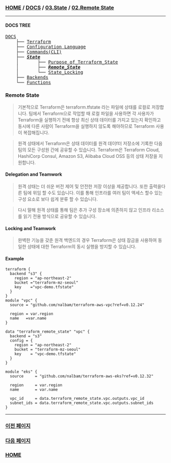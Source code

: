 ### [HOME](https://github.com/MZCMSC/Terraform/blob/main/README.md) / [DOCS](https://github.com/MZCMSC/Terraform/blob/main/DOCS/README.md) / [03.State](https://github.com/MZCMSC/Terraform/blob/main/DOCS/03_State/README.md) / [02.Remote State](https://github.com/MZCMSC/Terraform/blob/main/DOCS/03_State/02_Remote_Terraform_State/README.md)

---

#### DOCS TREE

<pre>
<a href = "https://github.com/MZCMSC/Terraform/blob/main/DOCS/README.md">DOCS</a>
    ├── <a href = "https://github.com/MZCMSC/Terraform/blob/main/DOCS/00_Terraform/README.md">Terraform</a>
    ├── <a href = "https://github.com/MZCMSC/Terraform/blob/main/DOCS/01_Configuration_Language/README.md">Configuration Language</a>
    ├── <a href ="https://github.com/MZCMSC/Terraform/blob/main/DOCS/02_Commands(CLI)/README.md">Commands(CLI)</a>
    ├── <a href = "https://github.com/MZCMSC/Terraform/blob/main/DOCS/03_State/README.md"><i><b>State</b></i></a>
    │       ├── <a href = "https://github.com/MZCMSC/Terraform/blob/main/DOCS/03_State/01_Purpose_of_Terraform_State/README.md">Purpose_of_Terraform_State</a>
    │       ├── <i><b><a href = "https://github.com/MZCMSC/Terraform/blob/main/DOCS/03_State/02_Remote_State/README.md">Remote_State</a></b></i>
    │       └── <a href = "https://github.com/MZCMSC/Terraform/blob/main/DOCS/03_State/03_State_Locking/README.md">State_Locking</a>
    ├── <a href = "https://github.com/MZCMSC/Terraform/blob/main/DOCS/04_Backends/README.md">Backends</a>
    └── <a href = "https://github.com/MZCMSC/Terraform/blob/main/DOCS/05_Functions/README.md">Functions</a>
</pre>

### Remote State

> 기본적으로 Terraform은 terraform.tfstate 라는 파일에 상태를 로컬로 저장합니다. 팀에서 Terraform으로 작업할 때 로컬 파일을 사용하면 각 사용자가 Terraform을 실행하기 전에 항상 최신 상태 데이터를 가지고 있는지 확인하고 동시에 다른 사람이 Terraform을 실행하지 않도록 해야하므로 Terraform 사용이 복잡해집니다.

> 원격 상태에서 Terraform은 상태 데이터를 원격 데이f터 저장소에 기록한 다음 팀의 모든 구성원 간에 공유할 수 있습니다. Terraform은 Terraform Cloud, HashiCorp Consul, Amazon S3, Alibaba Cloud OSS 등의 상태 저장을 지원합니다.

#### Delegation and Teamwork

> 원격 상태는 더 쉬운 버전 제어 및 안전한 저장 이상을 제공합니다. 또한 출력을다른 팀에 위임 할 수도 있습니다. 이를 통해 인프라를 여러 팀이 액세스 할수 있는 구성 요소로 보다 쉽게 분류 할 수 있습니다.

> 다시 말해 원격 상태를 통해 팀은 추가 구성 장소에 의존하지 않고 인프라 리소스를 읽기 전용 방식으로 공유할 수 있습니다.

#### Locking and Teamwork

> 완벽한 기능을 갖춘 원격 백엔드의 경우 Terraform은 상태 잠금을 사용하여 동일한 상태에 대한 Terraform의 동시 실행을 방지할 수 있습니다.

#### Example

```hcl
terraform {
  backend "s3" {
    region = "ap-northeast-2"
    bucket ="terraform-mz-seoul"
    key    ="vpc-demo.tfstate"
  }
}
module "vpc" {
  source = "github.com/nalbam/terraform-aws-vpc?ref=v0.12.24"

  region = var.region
  name   =var.name
}
```

```hcl
data "terraform_remote_state" "vpc" {
  backend = "s3"
  config = {
    region = "ap-northeast-2"
    bucket = "terraform-mz-seoul"
    key    = "vpc-demo.tfstate"
  }
}

module "eks" {
  source     = "github.com/nalbam/terraform-aws-eks?ref=v0.12.32"

  region     = var.region
  name       = var.name

  vpc_id     = data.terraform_remote_state.vpc.outputs.vpc_id
  subnet_ids = data.terraform_remote_state.vpc.outputs.subnet_ids
}
```

---

### [이전 페이지](https://github.com/MZCMSC/Terraform/blob/main/DOCS/03_State/01_Purpose_of_Terraform_State/README.md)

### [다음 페이지](https://github.com/MZCMSC/Terraform/blob/main/DOCS/03_State/03_State_Locking/README.md)

### [HOME](https://github.com/MZCMSC/Terraform/blob/main/README.md)

